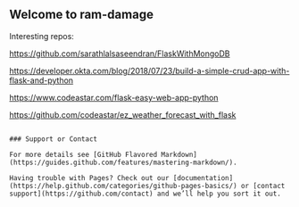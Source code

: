 ## Welcome to ram-damage


Interesting repos:

https://github.com/sarathlalsaseendran/FlaskWithMongoDB

https://developer.okta.com/blog/2018/07/23/build-a-simple-crud-app-with-flask-and-python

https://www.codeastar.com/flask-easy-web-app-python

https://github.com/codeastar/ez_weather_forecast_with_flask


```

### Support or Contact

For more details see [GitHub Flavored Markdown](https://guides.github.com/features/mastering-markdown/).

Having trouble with Pages? Check out our [documentation](https://help.github.com/categories/github-pages-basics/) or [contact support](https://github.com/contact) and we’ll help you sort it out.

